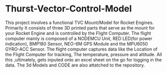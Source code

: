 # Thurst-Vector-Control-Model
This project involves a functional TVC Mount/Model for Rocket Engines.
Primarily It consists of three 3D printed parts that serve as the mount for your Rocket Engine and is controlled by the Flight Computer.
The flight computer mainly is composed of a NODEMCU Unit, RED LED(for power indication), BMP180 Sensor, NEO-6M GPS Module and the MPU6050 GYRO-ACC Sensor.
The flight computer captures data like the Location of the Flight Computer for tracking, The temperature, pressure and altitude. All this ,ultimately, gets inputed onto an excel sheet on the go for logging in the data.
The 3d Models and CODE are also attatched to the repository.
